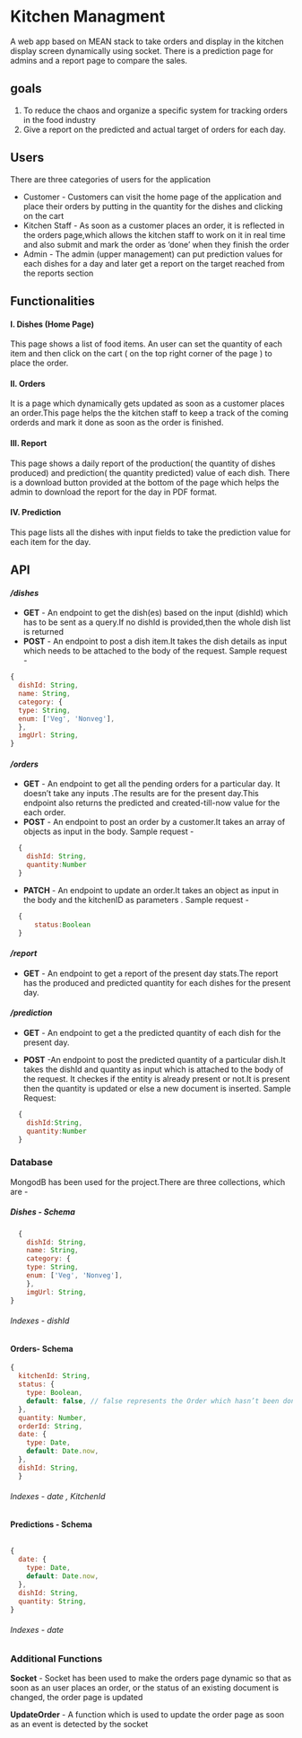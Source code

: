 # Kitchen Managment
A web app based on MEAN stack to take orders and display in the kitchen display screen dynamically using socket. There is a prediction page for admins and a report page to compare the sales.

## goals
1. To reduce the chaos and organize a specific system for tracking orders in the food
industry
2. Give a report on the predicted and actual target of orders for each day.

## Users
There are three categories of users for the application
* Customer - Customers can visit the home page of the application and place their
orders by putting in the quantity for the dishes and clicking on the cart
* Kitchen Staff - As soon as a customer places an order, it is reflected in the orders
page,which allows the kitchen staff to work on it in real time and also submit and
mark the order as ‘done’ when they finish the order
* Admin - The admin (upper management) can put prediction values for each dishes
for a day and later get a report on the target reached from the reports section

## Functionalities

#### I. Dishes (Home Page)
This page shows a list of food items. An user can set the quantity of each item and
then click on the cart ( on the top right corner of the page ) to place the order.
#### II. Orders
It is a page which dynamically gets updated as soon as a customer places an
order.This page helps the the kitchen staff to keep a track of the coming orderds
and mark it done as soon as the order is finished.
#### III. Report
This page shows a daily report of the production( the quantity of dishes produced)
and prediction( the quantity predicted) value of each dish. There is a download
button provided at the bottom of the page which helps the admin to download the
report for the day in PDF format.
#### IV. Prediction
This page lists all the dishes with input fields to take the prediction value for each
item for the day.

## API
#### */dishes*
- **GET** - An endpoint to get the dish(es) based on the input (dishId) which has to be
sent as a query.If no dishId is provided,then the whole dish list is returned
- **POST** - An endpoint to post a dish item.It takes the dish details as input which
needs to be attached to the body of the request. Sample request -
```Javascript
{
  dishId: String,
  name: String,
  category: {
  type: String,
  enum: ['Veg', 'Nonveg'],
  },
  imgUrl: String,
}
```
#### */orders*
- **GET** - An endpoint to get all the pending orders for a particular day. It doesn’t take
any inputs .The results are for the present day.This endpoint also returns the
predicted and created-till-now value for the each order.
- **POST** - An endpoint to post an order by a customer.It takes an array of objects as
input in the body. Sample request -
```Javascript
  {
    dishId: String,
    quantity:Number
  }

```
- **PATCH** - An endpoint to update an order.It takes an object as input in the body and
the kitchenID as parameters . Sample request -
```Javascript
  {
	  status:Boolean
  }
```
#### */report*
- **GET** - An endpoint to get a report of the present day stats.The report has the
produced and predicted quantity for each dishes for the present day.

#### */prediction*
- **GET** - An endpoint to get a the predicted quantity of each dish for the present day.

- **POST** -An endpoint to post the predicted quantity of a particular dish.It takes the
dishId and quantity as input which is attached to the body of the request. It checkes
if the entity is already present or not.It is present then the quantity is updated or
else a new document is inserted. Sample Request:
```Javascript
  {
    dishId:String,
    quantity:Number
  }
```
### Database
MongodB has been used for the project.There are three collections, which are -

##### Dishes - Schema
``` Javascript
  {
    dishId: String,
    name: String,
	category: {
    type: String,
    enum: ['Veg', 'Nonveg'],
    },
    imgUrl: String,
}
```
###### Indexes - dishId

#### Orders- Schema
```Javascript
{
  kitchenId: String,
  status: {
  	type: Boolean,
  	default: false, // false represents the Order which hasn’t been done
  },
  quantity: Number,
  orderId: String,
  date: {
  	type: Date,
  	default: Date.now,
  },
  dishId: String,
  }
```

###### Indexes - date , KitchenId
#### Predictions - Schema
```Javascript

{
  date: {
  	type: Date,
  	default: Date.now,
  },
  dishId: String,
  quantity: String,
}
```
###### Indexes - date

### Additional Functions
**Socket** - Socket has been used to make the orders page dynamic so that as soon as an
user places an order, or the status of an existing document is changed, the order page is
updated

**UpdateOrder** - A function which is used to update the order page as soon as an event is
detected by the socket



